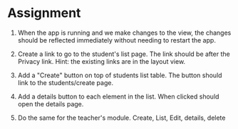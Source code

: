 # Assignment
1. When the app is running and we make changes to the view, the changes should be reflected immediately without needing to restart the app.
2. Create a link to go to the student's list page. The link should be after the Privacy link.
	Hint: the existing links are in the layout view.
3. Add a "Create" button on top of students list table. The button should link to the students/create page.
4. Add a details button to each element in the list. When clicked should open the details page.


5. Do the same for the teacher's module. Create, List, Edit, details, delete
